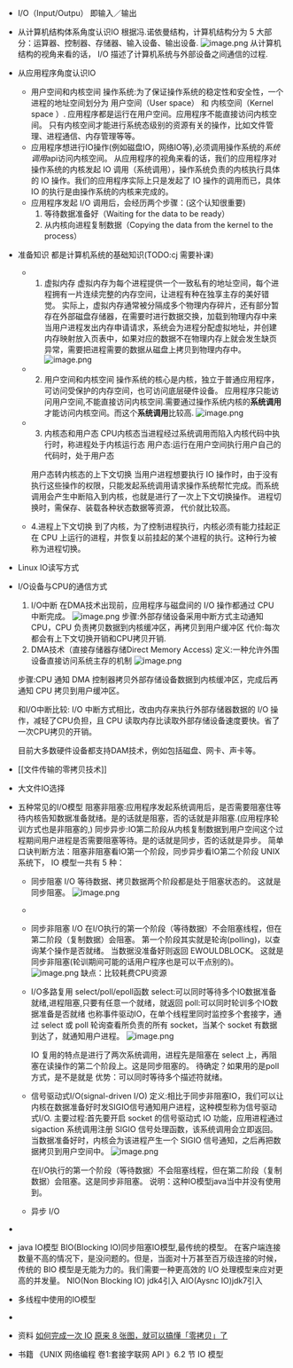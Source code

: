 - I/O（Input/Outpu） 即输入／输出
- 从计算机结构体系角度认识IO
  根据冯.诺依曼结构，计算机结构分为 5 大部分：运算器、控制器、存储器、输入设备、输出设备.
  ![image.png](../assets/image_1653804633725_0.png) 
  从计算机结构的视角来看的话， I/O 描述了计算机系统与外部设备之间通信的过程.
- 从应用程序角度认识IO
	- 用户空间和内核空间
	  操作系统:为了保证操作系统的稳定性和安全性，一个进程的地址空间划分为 用户空间（User space） 和 内核空间（Kernel space ）.
	  应用程序都是运行在用户空间。应用程序不能直接访问内核空间。
	  只有内核空间才能进行系统态级别的资源有关的操作，比如文件管理、进程通信、内存管理等等。
	- 应用程序想进行IO操作(例如磁盘IO，网络IO等),必须调用操作系统的*系统调用*api访问内核空间。
	  从应用程序的视角来看的话，我们的应用程序对操作系统的内核发起 IO 调用（系统调用），操作系统负责的内核执行具体的 IO 操作。我们的应用程序实际上只是发起了 IO 操作的调用而已，具体 IO 的执行是由操作系统的内核来完成的。
	- 应用程序发起 I/O 调用后，会经历两个步骤：(这个认知很重要)
	  1. 等待数据准备好（Waiting for the data to be ready）
	  2. 从内核向进程复制数据（Copying the data from the kernel to the process）
- 准备知识
  都是计算机系统的基础知识(TODO:cj 需要补课)
	- 1. 虚拟内存
	  虚拟内存为每个进程提供一个一致私有的地址空间，每个进程拥有一片连续完整的内存空间，让进程有种在独享主存的美好错觉。
	  实际上，虚拟内存通常被分隔成多个物理内存碎片，还有部分暂存在外部磁盘存储器，在需要时进行数据交换，加载到物理内存中来
	  当用户进程发出内存申请请求，系统会为进程分配虚拟地址，并创建内存映射放入页表中，如果对应的数据不在物理内存上就会发生缺页异常，需要把进程需要的数据从磁盘上拷贝到物理内存中。
	  ![image.png](../assets/image_1653807210194_0.png)
	- 2. 用户空间和内核空间
	  操作系统的核心是内核，独立于普通应用程序，可访问受保护的内存空间，也可访问底层硬件设备。 
	  应用程序只能访问用户空间,不能直接访问内核空间.需要通过操作系统内核的**系统调用**才能访问内核空间。而这个**系统调用**比较高.
	  ![image.png](../assets/image_1653807823131_0.png)
	- 3. 内核态和用户态
	  CPU内核态当进程经过系统调用而陷入内核代码中执行时，称进程处于内核运行态
	  用户态:运行在用户空间执行用户自己的代码时，处于用户态
	  
	  用户态转内核态的上下文切换
	  当用户进程想要执行 IO 操作时，由于没有执行这些操作的权限，只能发起系统调用请求操作系统帮忙完成。而系统调用会产生中断陷入到内核，也就是进行了一次上下文切换操作。
	  进程切换时，需保存、装载各种状态数据等资源， 代价就比较高。
	- 4.进程上下文切换
	  到了内核，为了控制进程执行，内核必须有能力挂起正在 CPU 上运行的进程，并恢复以前挂起的某个进程的执行。这种行为被称为进程切换。
- Linux IO读写方式
- I/O设备与CPU的通信方式
  1. I/O中断
  在DMA技术出现前，应用程序与磁盘间的 I/O 操作都通过 CPU 中断完成。
  ![image.png](../assets/image_1653811901564_0.png) 
  步骤:外部存储设备采用中断方式主动通知 CPU，CPU 负责拷贝数据到内核缓冲区，再拷贝到用户缓冲区
  代价:每次都会有上下文切换开销和CPU拷贝开销.
  2. DMA技术（直接存储器存储Direct Memory Access)
  定义:一种允许外围设备直接访问系统主存的机制
  ![image.png](../assets/image_1653812462739_0.png)
  
  步骤:CPU 通知 DMA 控制器拷贝外部存储设备数据到内核缓冲区，完成后再通知 CPU 拷贝到用户缓冲区。
  
  和I/O中断比较: I/O 中断方式相比，改由内存来执行外部存储器数据的 I/O 操作，减轻了CPU负担，且 CPU 读取内存比读取外部存储设备速度要快。省了一次CPU拷贝的开销。
  
  目前大多数硬件设备都支持DAM技术，例如包括磁盘、网卡、声卡等。
- [[文件传输的零拷贝技术]]
- 大文件IO选择
- 五种常见的I/O模型
  阻塞非阻塞:应用程序发起系统调用后，是否需要阻塞住等待内核告知数据准备就绪。是的话就是阻塞，否的话就是非阻塞.(应用程序轮训方式也是非阻塞的,)
  同步异步:IO第二阶段从内核复制数据到用户空间这个过程期间用户进程是否需要阻塞等待。是的话就是同步，否的话就是异步。
  简单口诀判断方法：阻塞非阻塞看IO第一个阶段，同步异步看IO第二个阶段
  UNIX 系统下， IO 模型一共有 5 种：
	- 同步阻塞 I/O
	  等待数据、拷贝数据两个阶段都是处于阻塞状态的。 这就是同步阻塞。
	  ![image.png](../assets/image_1653808652432_0.png)
	-
	- 同步非阻塞 I/O
	  在I/O执行的第一个阶段（等待数据）不会阻塞线程，但在第二阶段（复制数据）会阻塞。
	  第一个阶段其实就是轮询(polling)，以查询某个操作是否就绪。
	  当数据没准备好则返回 EWOULDBLOCK。
	  这就是同步非阻塞(轮训期间可能的话用户程序也是可以干点别的)。
	  ![image.png](../assets/image_1653810205054_0.png)
	  缺点：比较耗费CPU资源
	- I/O多路复用
	  select/poll/epoll函数
	  select:可以同时等待多个IO数据准备就绪,进程阻塞,只要有任意一个就绪，就返回
	  poll:可以同时轮训多个IO数据准备是否就绪
	  也称事件驱动IO，在单个线程里同时监控多个套接字，通过 select 或 poll 轮询查看所负责的所有 socket，当某个 socket 有数据到达了，就通知用户进程。
	  ![image.png](../assets/image_1653824421764_0.png)
	  
	  IO 复用的特点是进行了两次系统调用，进程先是阻塞在 select 上，再阻塞在读操作的第二个阶段上。这是同步阻塞的。
	  待确定？如果用的是poll方式，是不是就是
	  优势：可以同时等待多个描述符就绪。
	- 信号驱动式I/O(signal-driven I/O)
	  定义:相比于同步非阻塞IO，我们可以让内核在数据准备好时发SIGIO信号通知用户进程，这种模型称为信号驱动式I/O.
	  主要过程:首先要开启 socket 的信号驱动式 IO 功能，应用进程通过 sigaction 系统调用注册 SIGIO 信号处理函数，该系统调用会立即返回。当数据准备好时，内核会为该进程产生一个 SIGIO 信号通知，之后再把数据拷贝到用户空间中。
	  ![image.png](../assets/image_1653811191681_0.png)
	  
	  在I/O执行的第一个阶段（等待数据）不会阻塞线程，但在第二阶段（复制数据）会阻塞。这是同步非阻塞。
	  说明：这种IO模型java当中并没有使用到。
	- 异步 I/O
-
- java IO模型
  BIO(Blocking IO)同步阻塞IO模型,最传统的模型。
  在客户端连接数量不高的情况下，是没问题的。但是，当面对十万甚至百万级连接的时候，传统的 BIO 模型是无能为力的。我们需要一种更高效的 I/O 处理模型来应对更高的并发量。
  NIO(Non Blocking IO) jdk4引入
  AIO(Aysnc IO)jdk7引入
- 多线程中使用的IO模型
-
- 资料
  [如何完成一次 IO](https://llc687.top/126.html)
  [原来 8 张图，就可以搞懂「零拷贝」了](https://www.cnblogs.com/xiaolincoding/p/13719610.html)
- 书籍
  《UNIX 网络编程 卷1:套接字联网 API 》6.2 节 IO 模型